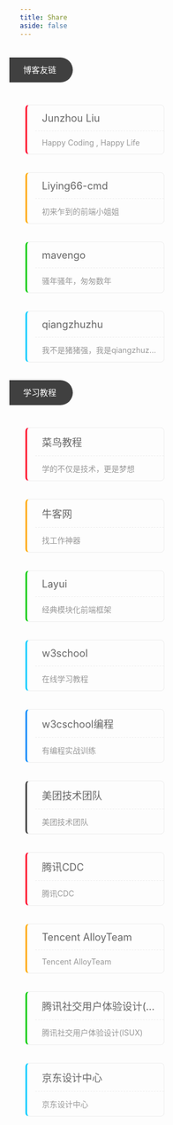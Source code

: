 ```yaml
---
title: Share
aside: false
---
```


<div class="page-friends page-common">
<div class="link-title wow rollIn animated" style="visibility: visible; animation-name: rollIn;">博客友链</div>
<ul class="readers-list clearfix">

<li class="wow slideInUp animated" style="visibility: visible; animation-name: slideInUp;"><a rel="colleague" title="Happy Coding , Happy Life" target="_blank" href="https://liujunzhou.top/"><div>Junzhou Liu</div><div>Happy Coding , Happy Life</div></a></li>

<li class="wow slideInUp animated" style="visibility: visible; animation-name: slideInUp;"><a rel="colleague" title="where there is a will,there is a way" target="_blank" href="https://liying66-cmd.vercel.app"><div>Liying66-cmd</div><div>初来乍到的前端小姐姐</div></a></li>

<li class="wow slideInUp animated" style="visibility: visible; animation-name: slideInUp;"><a rel="colleague" title="骚年骚年，匆匆数年" target="_blank" href="https://vengo.top/"><div>mavengo</div><div>骚年骚年，匆匆数年</div></a></li>

<li class="wow slideInUp animated" style="visibility: visible; animation-name: slideInUp;"><a rel="colleague" title="我不是猪猪强，我是qiangzhuzhu" target="_blank" href="https://qiangzhuzhu.github.io/"><div>qiangzhuzhu</div><div>我不是猪猪强，我是qiangzhuzhu</div></a></li>

</ul>

<div class="link-title wow rollIn animated" style="visibility: visible; animation-name: rollIn;">学习教程</div>
<ul class="readers-list clearfix">

<li class="wow slideInUp animated" style="visibility: visible; animation-name: slideInUp;"><a rel="" title="学的不仅是技术，更是梦想" target="_blank" href="http://www.runoob.com/"><div>菜鸟教程</div><div>学的不仅是技术，更是梦想</div></a></li>

<li class="wow slideInUp animated" style="visibility: visible; animation-name: slideInUp;"><a rel="" title="找工作神器" target="_blank" href="https://www.nowcoder.com/"><div>牛客网</div><div>找工作神器</div></a></li>

<li class="wow slideInUp animated" style="visibility: visible; animation-name: slideInUp;"><a rel="" title="经典模块化前端框架" target="_blank" href="http://www.layui.com/"><div>Layui</div><div>经典模块化前端框架</div></a></li>

<li class="wow slideInUp animated" style="visibility: visible; animation-name: slideInUp;"><a rel="" title="在线学习教程" target="_blank" href="http://www.w3school.com.cn/"><div>w3school</div><div>在线学习教程</div></a></li>

<li class="wow slideInUp animated" style="visibility: visible; animation-name: slideInUp;"><a rel="" title="有编程实战训练" target="_blank" href="https://www.w3cschool.cn/codecamp"><div>w3cschool编程</div><div>有编程实战训练</div></a></li>

<li class="wow slideInUp animated" style="visibility: visible; animation-name: slideInUp;"><a rel="" title="美团技术团队" target="_blank" href="https://tech.meituan.com/"><div>美团技术团队</div><div>美团技术团队</div></a></li>

<li class="wow slideInUp animated" style="visibility: visible; animation-name: slideInUp;"><a rel="" title="腾讯CDC" target="_blank" href="https://cdc.tencent.com"><div>腾讯CDC</div><div>腾讯CDC</div></a></li>

<li class="wow slideInUp animated" style="visibility: visible; animation-name: slideInUp;"><a rel="" title="Tencent AlloyTeam" target="_blank" href="https://www.alloyteam.com"><div>Tencent AlloyTeam</div><div>Tencent AlloyTeam</div></a></li>

<li class="wow slideInUp animated" style="visibility: visible; animation-name: slideInUp;"><a rel="" title="腾讯社交用户体验设计(ISUX)" target="_blank" href="https://isux.tencent.com/"><div>腾讯社交用户体验设计(ISUX)</div><div>腾讯社交用户体验设计(ISUX)</div></a></li>

<li class="wow slideInUp animated" style="visibility: visible; animation-name: slideInUp;"><a rel="" title="京东设计中心" target="_blank" href="https://jdc.jd.com"><div>京东设计中心</div><div>京东设计中心</div></a></li>

</ul>

</div>

<style>
    .clearfix {zoom:1;}
    .clearfix:after {content:'.';display:block;visibility:hidden;height:0;clear:both;}
    .readers-list {list-style:none;}
    .readers-list *{margin:0;padding:0;}
    .readers-list li{position:relative;float:left;margin-top:20px!important;padding:0 10px;}
    .readers-list li a{display:block;border:1px solid #eee;border-left: 3px solid #FF002B;border-radius:7px;padding-left:15px;transition:all .3s;color: white;}
    .readers-list li:nth-of-type(6n+1) a{border-left-color:#FF002B;}
    .readers-list li:nth-of-type(6n+2) a{border-left-color:#FFA900;}
    .readers-list li:nth-of-type(6n+3) a{border-left-color:#00CC00;}
    .readers-list li:nth-of-type(6n+4) a{border-left-color:#00CCFF;}
    .readers-list li:nth-of-type(6n+5) a{border-left-color:#0089FA;}
    .readers-list li:nth-of-type(6n+6) a{border-left-color:#404040;}
    .readers-list li a div{padding:12px;white-space:nowrap;overflow:hidden;text-overflow:ellipsis;color:#999;}
    .readers-list li a div:first-child{border-bottom:1px dashed #eee;font-size:1.3em;color:#666;}
    .readers-list li a:hover {
	-webkit-transform: translateY(-6px);
	transform: translateY(-6px);
	box-shadow: 0 26px 40px -24px rgba(0,0,0,0.3);
}
    .link-title {
	position: relative;
	left: -19px;
	display: inline-block;
	margin: 20px 0;
	font-size: 15px;
	padding: 0 30px 0 25px;
	height: 45px;
	line-height: 45px;
	border-radius: 0 35px 35px 0;
	background: #404040;
	color: #fff;
    }
    @media(min-width:768px){
        .readers-list li{width:50%;}
    }
    @media(max-width:767px){
        .readers-list li{width:100%;}
    }

    .page-common ul li, .page-common ol li {
        margin-bottom: 12px;
    }
    .page-friends ul {
        padding: 0;
        margin: 0;
    }
</style>
